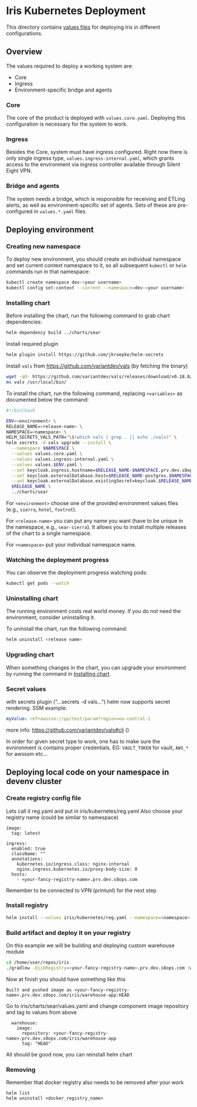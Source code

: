 # Iris Kubernetes Deployment

This directory contains [values files](https://helm.sh/docs/chart_template_guide/values_files/) for deploying Iris in different configurations.

## Overview

The values required to deploy a working system are:

- Core
- Ingress
- Environment-specific bridge and agents

### Core

The core of the product is deployed with `values.core.yaml`. Deploying this configuration is necessary for the system to work.

### Ingress

Besides the Core, system must have ingress configured. Right now there is only single ingress type, `values.ingress-internal.yaml`, which grants access to the environment via ingress controller available through Silent Eight VPN.

### Bridge and agents

The system needs a bridge, which is responsible for receiving and ETLing alerts, as well as environment-specific set of agents. Sets of these are pre-configured in `values.*.yaml` files.

## Deploying environment

### Creating new namespace

To deploy new environment, you should create an individual namespace and set current context namespace to it, so all subsequent `kubectl` or `helm` commands run in that namespace:

```bash
kubectl create namespace dev-<your username>
kubectl config set-context --current --namespace=dev-<your username>
```

### Installing chart

Before installing the chart, run the following command to grab chart dependencies:

```bash
helm dependency build ../charts/sear
```

Install required plugin

```bash
helm plugin install https://github.com/jkroepke/helm-secrets
```

Install `vals` from https://github.com/variantdev/vals (by fetching the binary)

```bash
wget -qO- https://github.com/variantdev/vals/releases/download/v0.18.0/vals_0.18.0_linux_amd64.tar.gz | tar xvz vals
mv vals /usr/local/bin/
```

To install the chart, run the following command, replacing `<variables>` as documented below the command:

```bash
#!/bin/bash

ENV=<environment> \
RELEASE_NAME=<release-name> \
NAMESPACE=<namespace> \
HELM_SECRETS_VALS_PATH="\$(which vals | grep . || echo ./vals)" \
helm secrets -d vals upgrade --install \
  --namespace $NAMESPACE \
  --values values.core.yaml \
  --values values.ingress-internal.yaml \
  --values values.$ENV.yaml \
  --set keycloak.ingress.hostname=$RELEASE_NAME-$NAMESPACE.prv.dev.s8ops.com \
  --set keycloak.externalDatabase.host=$RELEASE_NAME-postgres.$NAMESPACE.svc \
  --set keycloak.externalDatabase.existingSecret=keycloak.$RELEASE_NAME-postgres.credentials.postgresql.acid.zalan.do \
  $RELEASE_NAME \
  ../charts/sear
```

For `<environment>` choose one of the provided environment values files (e.g., `sierra`, `hotel`, `foxtrot`).

For `<release-name>` you can put any name you want (have to be unique in the namespace, e.g., `sear-sierra`). It allows you to install multiple releases of the chart to a single namespace.

For `<namespace>` put your individual namespace name.

### Watching the deployment progress

You can observe the deployment progress watching pods:

```bash
kubectl get pods --watch
```

### Uninstalling chart

The running environment costs real world money. If you do not need the environment, consider uninstalling it.

To uninstall the chart, run the following command:

```bash
helm uninstall <release name>
```

### Upgrading chart

When something changes in the chart, you can upgrade your environment by running the command in [Installing chart](#installing-chart).

### Secret values

with secrets plugin ("...secrets -d vals...") helm now supports secret rendering. SSM example:

```yaml
myValue: ref+awsssm://pp/test/param?region=eu-central-1
```

more info: https://github.com/variantdev/vals#cli ()

In order for given secret type to work, one has to make sure the evnironment is contains proper credentials.
EG: `VAULT_TOKEN` for vault, `AWS_*` for awsssm etc...

## Deploying local code on your namespace in devenv cluster

### Create registry config file

Lets call it reg.yaml and put in iris/kubernetes/reg.yaml
Also choose your registry name (could be similar to namespace)

```
image:
  tag: latest

ingress:
  enabled: true
  className: ""
  annotations:
    kubernetes.io/ingress.class: nginx-internal
    nginx.ingress.kubernetes.io/proxy-body-size: 0
  hosts:
    - <your-fancy-registry-name>.prv.dev.s8ops.com
```

Remember to be connected to VPN (printunl) for the next step

### Install registry
```bash
helm install --values iris/kubernetes/reg.yaml --namespace=<namespace> twuni/docker-registry --generate-name
```
### Build artifact and deploy it on your registry
On this example we will be building and deploying custom warehouse module
```bash
cd /home/user/repos/iris
./gradlew -DjibRegistry=<your-fancy-registry-name>.prv.dev.s8ops.com :warehouse:warehouse-app:jib```
```

Now at finish you should have something like this

```
Built and pushed image as <your-fancy-registry-name>.prv.dev.s8ops.com/iris/warehouse-app:HEAD
```

Go to iris/charts/sear/values.yaml and change component image repository and tag to values from above

```
  warehouse:
    image:
      repository: <your-fancy-registry-name>.prv.dev.s8ops.com/iris/warehouse-app
      tag: "HEAD"

```

All should be good now, you can reinstall helm chart

### Removing
Remember that docker registry also needs to be removed after your work

```
helm list
helm uninstall <docker_registry_name>
```
